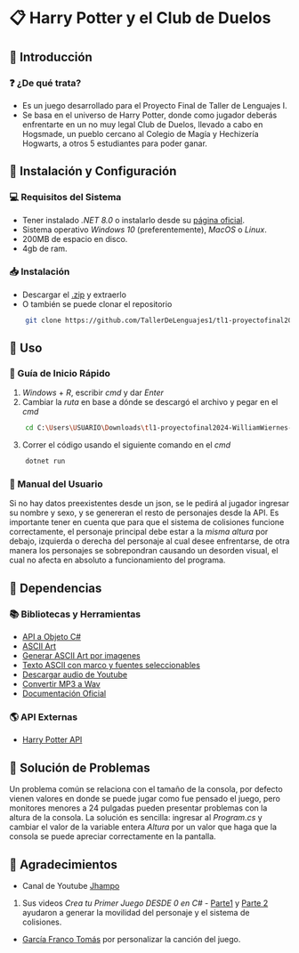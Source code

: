 # :clipboard: Harry Potter y el Club de Duelos

## :star2: Introducción
### :question: ¿De qué trata?
- Es un juego desarrollado para el Proyecto Final de Taller de Lenguajes I.  
- Se basa en el universo de Harry Potter, donde como jugador deberás enfrentarte en un no muy legal Club de Duelos, llevado a cabo en Hogsmade, un pueblo cercano al Colegio de Magía y Hechizería Hogwarts, a otros 5 estudiantes para poder ganar.  

## :nut_and_bolt: Instalación y Configuración
### :computer: Requisitos del Sistema
- Tener instalado _.NET 8.0_ o instalarlo desde su [página oficial](https://dotnet.microsoft.com/en-us/download/dotnet/8.0).
- Sistema operativo _Windows 10_ (preferentemente), _MacOS_ o _Linux_.
- 200MB de espacio en disco.
- 4gb de ram.

### :inbox_tray: Instalación
- Descargar el [.zip](https://github.com/TallerDeLenguajes1/tl1-proyectofinal2024-WilliamWiernes/archive/refs/heads/main.zip) y extraerlo
- O también se puede clonar el repositorio
``` bash
    git clone https://github.com/TallerDeLenguajes1/tl1-proyectofinal2024-WilliamWiernes.git
``` 
## :book: Uso
### :rocket: Guía de Inicio Rápido
1. _Windows_ + _R_, escribir *cmd* y dar _Enter_
2. Cambiar la *ruta* en base a dónde se descargó el archivo y pegar en el *cmd*
``` bash
    cd C:\Users\USUARIO\Downloads\tl1-proyectofinal2024-WilliamWiernes-main
```
3. Correr el código usando el siguiente comando en el *cmd*
``` bash
    dotnet run
```

### :memo: Manual del Usuario
Si no hay datos preexistentes desde un json, se le pedirá al jugador ingresar su nombre y sexo, y se genereran el resto de personajes desde la API.
Es importante tener en cuenta que para que el sistema de colisiones funcione correctamente, el personaje principal debe estar a la *misma altura* por debajo, izquierda o derecha del personaje al cual desee enfrentarse, de otra manera los personajes se sobrepondran causando un desorden visual, el cual no afecta en absoluto a funcionamiento del programa.

## :link: Dependencias
### :books: Bibliotecas y Herramientas
- [API a Objeto C#](https://json2csharp.com/)
- [ASCII Art](https://emojicombos.com/harry-potter-ascii-art)
- [Generar ASCII Art por imagenes](https://www.ascii-art-generator.org/)
- [Texto ASCII con marco y fuentes seleccionables](https://www.asciiart.eu/text-to-ascii-art)
- [Descargar audio de Youtube](https://flvto.pro/es16/)
- [Convertir MP3 a Wav](https://convertio.co/es/audio-converter/)
- [Documentación Oficial](https://learn.microsoft.com/en-us/dotnet/csharp/)
### :earth_americas: API Externas
- [Harry Potter API](https://hp-api.onrender.com/api/characters/students)

## :wrench: Solución de Problemas
Un problema común se relaciona con el tamaño de la consola, por defecto vienen valores en donde se puede jugar como fue pensado el juego, pero monitores menores a 24 pulgadas pueden presentar problemas con la altura de la consola. La solución es sencilla: ingresar al _Program.cs_ y cambiar el valor de la variable entera _Altura_ por un valor que haga que la consola se puede apreciar correctamente en la pantalla.

## :pray: Agradecimientos
- Canal de Youtube [Jhampo](https://www.youtube.com/@jhampo)
1. Sus videos _Crea tu Primer Juego DESDE 0 en C# -_ [Parte1](https://www.youtube.com/watch?v=SqNOKrVey_w&t=311s) y [Parte 2](https://www.youtube.com/watch?v=ibRU8I5pLG0&t=930s) ayudaron a generar la movilidad del personaje y el sistema de colisiones.
- [García Franco Tomás](https://github.com/FrancoTms) por personalizar la canción del juego.  

